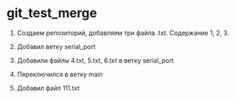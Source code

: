 # git_test_merge

1. Создаем репозиторий, добавляем три файла .txt. Содержание 1, 2, 3. 

2. Добавил ветку serial_port

3. Добавили файлы 4.txt, 5.txt, 6.txt в ветку serial_port

4. Переключился в ветку main

5. Добавил файл 111.txt

